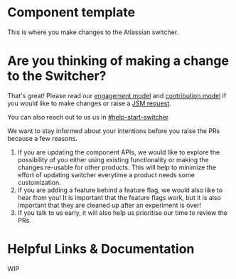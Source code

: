# Component template

This is where you make changes to the Atlassian switcher.

# Are you thinking of making a change to the Switcher?

That's great! Please read our [engagement model](https://product-fabric.atlassian.net/wiki/spaces/YW/pages/1953169670/Engagement+model+with+Your+Work+Start+Switcher+Recent+Activity+and+Notification+Frontend+Experience+FY21) and [contribution model](https://product-fabric.atlassian.net/wiki/spaces/YW/pages/1997669504/Contribution+Model+for+Your+Work) if you would like to make changes or raise a [JSM request](https://product-fabric.atlassian.net/servicedesk/customer/portal/92).

You can also reach out to us us in [#help-start-switcher](https://atlassian.slack.com/archives/C01EKJ3S7R8)

We want to stay informed about your intentions before you raise the PRs because a few reasons.

1. If you are updating the component APIs, we would like to explore the possibility of you either using existing functionality or making the changes re-usable for other products. This will help to minimize the effort of updating switcher everytime a product needs some customization.
2. If you are adding a feature behind a feature flag, we would also like to hear from you! It is important that the feature flags work, but it is also important that they are cleaned up after an experiment is over!
3. If you talk to us early, it will also help us prioritise our time to review the PRs.

# Helpful Links & Documentation

WIP

